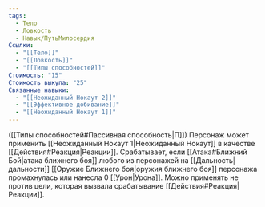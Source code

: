 ```yaml
---
tags:
  - Тело
  - Ловкость
  - Навык/ПутьМилосердия
Ссылки:
  - "[[Тело]]"
  - "[[Ловкость]]"
  - "[[Типы способностей]]"
Стоимость: "15"
Стоимость выкупа: "25"
Связанные навыки:
  - "[[Неожиданный Нокаут 2]]"
  - "[[Эффективное добивание]]"
  - "[[Неожиданный Нокаут 1]]"
---
```

([[Типы способностей#Пассивная способность|П]]) Персонаж может применить [[Неожиданный Нокаут 1|Неожиданный Нокаут]] в качестве [[Действия#Реакция|Реакции]]. Срабатывает, если [[Атака#Ближний Бой|атака ближнего боя]] любого из персонажей на [[Дальность|дальности]] [[Оружие Ближнего боя|оружия ближнего боя]] персонажа промахнулась или нанесла 0 [[Урон|Урона]]. Можно применять не против цели, которая вызвала срабатывание [[Действия#Реакция|Реакции]].  
